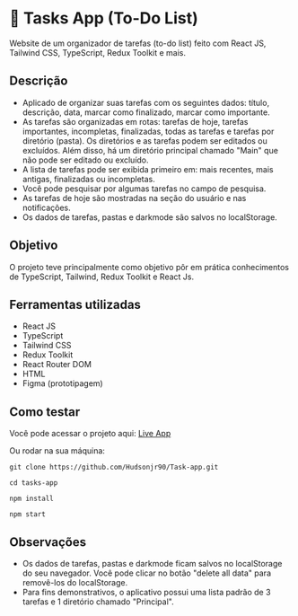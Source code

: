 # 📅 Tasks App (To-Do List)

Website de um organizador de tarefas (to-do list) feito com React JS, Tailwind CSS, TypeScript, Redux Toolkit e mais.



## Descrição

- Aplicado de organizar suas tarefas com os seguintes dados: título, descrição, data, marcar como finalizado, marcar como importante. 
- As tarefas são organizadas em rotas: tarefas de hoje, tarefas importantes, incompletas, finalizadas, todas as tarefas e tarefas por diretório (pasta). Os diretórios e as tarefas podem ser editados ou excluídos. Além disso, há um diretório principal chamado "Main" que não pode ser editado ou excluído.
- A lista de tarefas pode ser exibida primeiro em: mais recentes, mais antigas, finalizadas ou incompletas.
- Você pode pesquisar por algumas tarefas no campo de pesquisa.
- As tarefas de hoje são mostradas na seção do usuário e nas notificações.
- Os dados de tarefas, pastas e darkmode são salvos no localStorage.

## Objetivo

O projeto teve principalmente como objetivo pôr em prática conhecimentos de TypeScript, Tailwind, Redux Toolkit e React Js.

## Ferramentas utilizadas

- React JS
- TypeScript
- Tailwind CSS
- Redux Toolkit
- React Router DOM
- HTML
- Figma (prototipagem)

## Como testar

Você pode acessar o projeto aqui: [Live App](https://taskapp-v1.vercel.app)

Ou rodar na sua máquina: 

``` 
git clone https://github.com/Hudsonjr90/Task-app.git
```
``` 
cd tasks-app
```
``` 
npm install
```
```
npm start
```


## Observações

- Os dados de tarefas, pastas e darkmode ficam salvos no localStorage do seu navegador. Você pode clicar no botão "delete all data" para removê-los do localStorage.
- Para fins demonstrativos, o aplicativo possui uma lista padrão de 3 tarefas e 1 diretório chamado "Principal".
